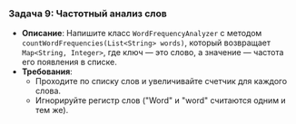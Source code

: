 ### Задача 9: **Частотный анализ слов**
- **Описание**: Напишите класс `WordFrequencyAnalyzer` с методом `countWordFrequencies(List<String> words)`, который возвращает `Map<String, Integer>`, где ключ — это слово, а значение — частота его появления в списке.
- **Требования**:
    - Проходите по списку слов и увеличивайте счетчик для каждого слова.
    - Игнорируйте регистр слов ("Word" и "word" считаются одним и тем же).